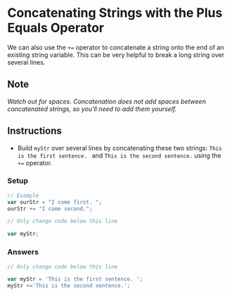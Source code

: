 # Concatenating Strings with the Plus Equals Operator

We can also use the `+=` operator to concatenate a string onto the
end of an existing string variable. This can be very helpful to break a
long string over several lines.

## Note
*Watch out for spaces. Concatenation does not add spaces between concatenated
strings, so you'll need to add them yourself.*

## Instructions
 - Build `myStr` over several lines by concatenating these two strings:
`This is the first sentence. ` and `This is the second sentence.` using the `+=` operator.

### Setup

```javascript
// Example
var ourStr = "I come first. ";
ourStr += "I come second.";

// Only change code below this line

var myStr;
```

### Answers

```javascript
// Only change code below this line

var myStr = 'This is the first sentence. ';
myStr +='This is the second sentence.';
```
